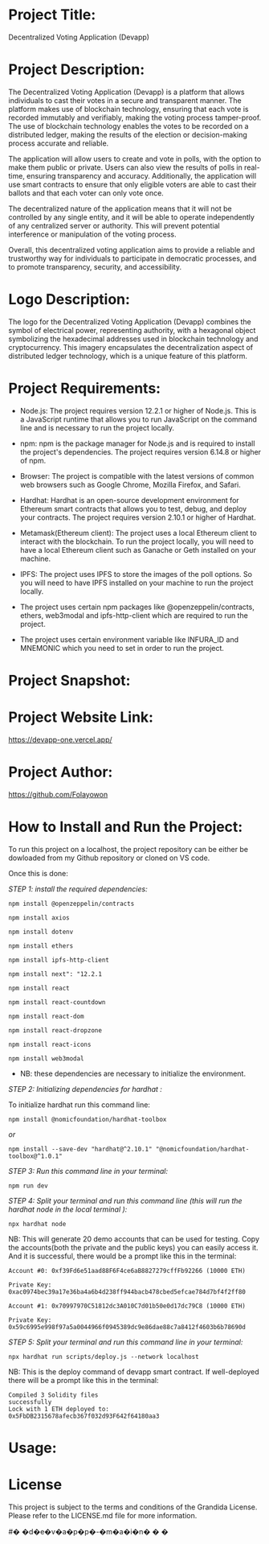 # Project Title:

Decentralized Voting Application (Devapp)

# Project Description:

The Decentralized Voting Application (Devapp) is a platform that allows individuals to cast their votes in a secure and transparent manner. The platform makes use of blockchain technology, ensuring that each vote is recorded immutably and verifiably, making the voting process tamper-proof. The use of blockchain technology enables the votes to be recorded on a distributed ledger, making the results of the election or decision-making process accurate and reliable.

The application will allow users to create and vote in polls, with the option to make them public or private. Users can also view the results of polls in real-time, ensuring transparency and accuracy. Additionally, the application will use smart contracts to ensure that only eligible voters are able to cast their ballots and that each voter can only vote once.

The decentralized nature of the application means that it will not be controlled by any single entity, and it will be able to operate independently of any centralized server or authority. This will prevent potential interference or manipulation of the voting process.

Overall, this decentralized voting application aims to provide a reliable and trustworthy way for individuals to participate in democratic processes, and to promote transparency, security, and accessibility.

# Logo Description:

The logo for the Decentralized Voting Application (Devapp) combines the symbol of electrical power, representing authority, with a hexagonal object symbolizing the hexadecimal addresses used in blockchain technology and cryptocurrency. This imagery encapsulates the decentralization aspect of distributed ledger technology, which is a unique feature of this platform.

# Project Requirements:

- Node.js: The project requires version 12.2.1 or higher of Node.js. This is a JavaScript runtime that allows you to run JavaScript on the command line and is necessary to run the project locally.

- npm: npm is the package manager for Node.js and is required to install the project's dependencies. The project requires version 6.14.8 or higher of npm.

- Browser: The project is compatible with the latest versions of common web browsers such as Google Chrome, Mozilla Firefox, and Safari.

- Hardhat: Hardhat is an open-source development environment for Ethereum smart contracts that allows you to test, debug, and deploy your contracts. The project requires version 2.10.1 or higher of Hardhat.

- Metamask(Ethereum client): The project uses a local Ethereum client to interact with the blockchain. To run the project locally, you will need to have a local Ethereum client such as Ganache or Geth installed on your machine.

- IPFS: The project uses IPFS to store the images of the poll options. So you will need to have IPFS installed on your machine to run the project locally.

* The project uses certain npm packages like @openzeppelin/contracts, ethers, web3modal and ipfs-http-client which are required to run the project.

* The project uses certain environment variable like INFURA_ID and MNEMONIC which you need to set in order to run the project.

# Project Snapshot:

# Project Website Link:

https://devapp-one.vercel.app/

# Project Author:

https://github.com/Folayowon

# How to Install and Run the Project:

To run this project on a localhost, the project repository can be either be dowloaded from my Github repository or cloned on VS code.

Once this is done:

*STEP 1: install the required dependencies:*

` npm install @openzeppelin/contracts `

`npm install axios`

`npm install dotenv`

`npm install ethers`

`npm install ipfs-http-client`

`npm install next": "12.2.1`

`npm install react`

`npm install react-countdown`

`npm install react-dom`

`npm install react-dropzone`

`npm install react-icons`

`npm install web3modal`

* NB: these dependencies are necessary to initialize the environment.

*STEP 2: Initializing dependencies for hardhat :*

To initialize hardhat run this command line:

`npm install @nomicfoundation/hardhat-toolbox`

*_or_*

`npm install --save-dev "hardhat@^2.10.1" "@nomicfoundation/hardhat-toolbox@^1.0.1"`

*STEP 3: Run this command line in your terminal:*

`npm run dev`

*STEP 4: Split your terminal and run this command line (this will run the hardhat node in the local terminal ):*

`npx hardhat node`

NB: This will generate 20 demo accounts that can be used for testing. Copy the accounts(both the private and the public keys) you can easily access it. And it is successful, there would be a prompt like this in the terminal:

    Account #0: 0xf39Fd6e51aad88F6F4ce6aB8827279cffFb92266 (10000 ETH)

    Private Key: 0xac0974bec39a17e36ba4a6b4d238ff944bacb478cbed5efcae784d7bf4f2ff80

    Account #1: 0x70997970C51812dc3A010C7d01b50e0d17dc79C8 (10000 ETH)

    Private Key: 0x59c6995e998f97a5a0044966f0945389dc9e86dae88c7a8412f4603b6b78690d

*STEP 5: Split your terminal and run this command line in your terminal:*

`npx hardhat run scripts/deploy.js --network localhost`

  NB: This is the deploy command of devapp smart contract.
  If well-deployed there will be a prompt like this in the terminal:

    Compiled 3 Solidity files
    successfully
    Lock with 1 ETH deployed to: 0x5FbDB2315678afecb367f032d93F642f64180aa3

# Usage:

# License
This project is subject to the terms and conditions of the Grandida License. Please refer to the LICENSE.md file for more information.

#� �d�e�v�a�p�p�-�m�a�i�n�
�
�
